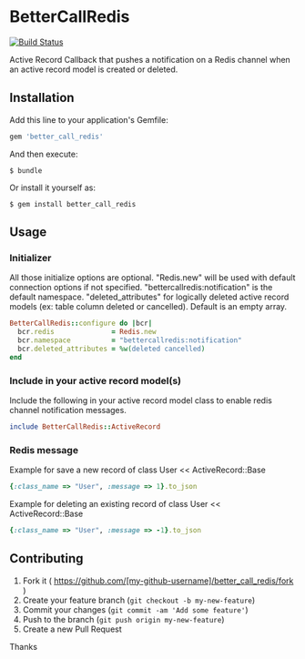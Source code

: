 # BetterCallRedis

[![Build Status](https://travis-ci.org/clod81/better_call_redis.svg?branch=master)](https://travis-ci.org/clod81/better_call_redis.svg?branch=master)

Active Record Callback that pushes a notification on a Redis channel when an active record model is created or deleted.

## Installation

Add this line to your application's Gemfile:

```ruby
gem 'better_call_redis'
```

And then execute:

    $ bundle

Or install it yourself as:

    $ gem install better_call_redis

## Usage

### Initializer

All those initialize options are optional.
"Redis.new" will be used with default connection options if not specified.
"bettercallredis:notification" is the default namespace.
"deleted_attributes" for logically deleted active record models (ex: table column deleted or cancelled). Default is an empty array.

```ruby
BetterCallRedis::configure do |bcr|
  bcr.redis              = Redis.new
  bcr.namespace          = "bettercallredis:notification"
  bcr.deleted_attributes = %w(deleted cancelled)
end
```

### Include in your active record model(s)

Include the following in your active record model class to enable redis channel notification messages.

```ruby
include BetterCallRedis::ActiveRecord
```

### Redis message

Example for save a new record of class User << ActiveRecord::Base

```ruby
{:class_name => "User", :message => 1}.to_json
```

Example for deleting an existing record of class User << ActiveRecord::Base

```ruby
{:class_name => "User", :message => -1}.to_json
```

## Contributing

1. Fork it ( https://github.com/[my-github-username]/better_call_redis/fork )
2. Create your feature branch (`git checkout -b my-new-feature`)
3. Commit your changes (`git commit -am 'Add some feature'`)
4. Push to the branch (`git push origin my-new-feature`)
5. Create a new Pull Request

Thanks
